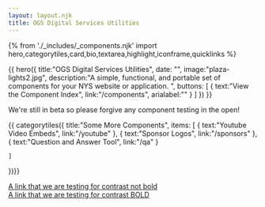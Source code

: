 ```yaml
---
layout: layout.njk
title: OGS Digital Services Utilities
---
```

{% from './_includes/_components.njk' import hero,categorytiles,card,bio,textarea,highlight,iconframe,quicklinks  %}

{{
    hero({
        title:"OGS Digital Services Utilities",
        date: "",
        image:"plaza-lights2.jpg",
        description:"A simple, functional, and portable set of components for your NYS website or application. ", 
        buttons: [
        {
            text:"View the Component Index",
            link:"/components",
            arialabel:""
        }
    ]
    })
}}

<p class="text-2xl font-bold my-8 text-center"> We're still in beta so please forgive any component testing in the open! </p>

{{ categorytiles({ 
    title:"Some More Components",
    items: [
        {
            text:"Youtube Video Embeds",
            link:"/youtube"
        },
        {
            text:"Sponsor Logos",
            link:"/sponsors"
        },
         {
            text:"Question and Answer Tool",
            link:"/qa"
        }

    ]
})}}

<div class="w-full h-24 p-8 bg-[#D0D0CE]">
<a class="font-[16px] text-[#004DD1]" href="https://ny.gov">A link that we are testing for contrast not bold</a>
</div>

<div class="w-full h-24 p-8 bg-[#D0D0CE]">
<a class="font-[16px] text-[#004DD1] font-bold" href="https://ny.gov">A link that we are testing for contrast BOLD</a>
</div>